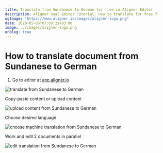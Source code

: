 ```yaml
---
title: Translate from Sundanese to German for free in Aligner Editor
description: Aligner Dual Editor Tutorial. How to translate for free from Sundanese to German. Aligner is multilingual document management platform. 
ogImage: "https://www.aligner.io/images/aligner-logo.png"
date: 2020-05-06T07:09:21+03:00
image: ../images/aligner-logo.png
onBlog: true
---
```


# How to translate document from Sundanese to German

1. Go to editor at [app.aligner.io](https://app.aligner.io "Aligner App web page")

![translate from Sundanese to German](../aligner-blank-editor.png "translate from Sundanese to German")

Copy-paste content or upload content

![upload content from Sundanese to German](../aligner-uploaded-document.png "upload content from Sundanese to German")

Choose desired language

![choose machine translation from Sundanese to German](../aligner-language-dropdown.png "choose machine translation from Sundanese to German")

Work and edit 2 documents in parallel

![edit translation from Sundanese to German](../aligner-double-sitded-editor.png "edit translation from Sundanese to German")

